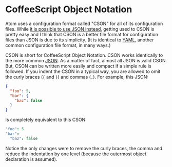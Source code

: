 # CoffeeScript Object Notation

Atom uses a configuration format called "CSON" for all of its configuration files. While [it is possible to use JSON instead][json-instead], getting used to CSON is pretty easy and I think that CSON is a better file format for configuration files than JSON is due to its simplicity. (It is identical to [YAML][yaml], another common configuration file format, in many ways.)

CSON is short for CoffeeScript Object Notation. CSON works identically to the more common [JSON][json]. As a matter of fact, almost all JSON is valid CSON. But, CSON can be written more easily and compact if a simple rule is followed. If you indent the CSON in a typical way, you are allowed to omit the curly braces (`{` and `}`) and commas (`,`). For example, this JSON:

```json
{
  "foo": 5,
  "bar": {
    "baz": false
  }
}
```

Is completely equivalent to this CSON:

```coffeescript
"foo": 5
"bar":
  "baz": false
```

Notice the only changes were to remove the curly braces, the comma and reduce the indentation by one level (because the outermost object declaration is assumed).

[json]: http://json.org/
[json-instead]: /appendices/using-javascript-and-json.html
[yaml]: http://www.yaml.org/
